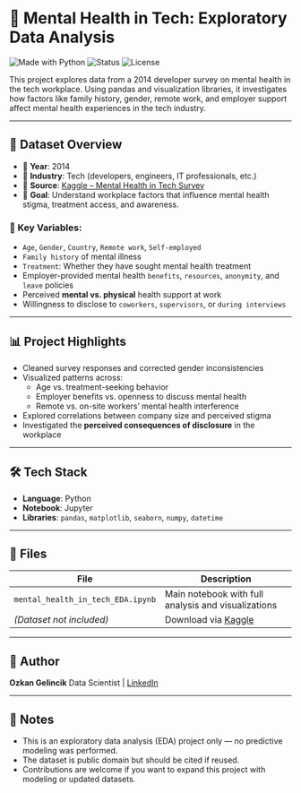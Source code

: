 # 🧠 Mental Health in Tech: Exploratory Data Analysis

![Made with Python](https://img.shields.io/badge/Made%20with-Python-blue.svg)
![Status](https://img.shields.io/badge/status-Completed-brightgreen)
![License](https://img.shields.io/badge/data-Kaggle-lightgrey)

This project explores data from a 2014 developer survey on mental health in the tech workplace. Using pandas and visualization libraries, it investigates how factors like family history, gender, remote work, and employer support affect mental health experiences in the tech industry.

---

## 🧾 Dataset Overview

- 📅 **Year**: 2014
- 🏢 **Industry**: Tech (developers, engineers, IT professionals, etc.)
- 🧪 **Source**: [Kaggle – Mental Health in Tech Survey](https://www.kaggle.com/datasets/osmi/mental-health-in-tech-survey)
- 🎯 **Goal**: Understand workplace factors that influence mental health stigma, treatment access, and awareness.

### 🔑 Key Variables:
- `Age`, `Gender`, `Country`, `Remote work`, `Self-employed`
- `Family history` of mental illness
- `Treatment`: Whether they have sought mental health treatment
- Employer-provided mental health `benefits`, `resources`, `anonymity`, and `leave` policies
- Perceived **mental vs. physical** health support at work
- Willingness to disclose to `coworkers`, `supervisors`, or `during interviews`

---

## 📊 Project Highlights

- Cleaned survey responses and corrected gender inconsistencies
- Visualized patterns across:
  - Age vs. treatment-seeking behavior
  - Employer benefits vs. openness to discuss mental health
  - Remote vs. on-site workers’ mental health interference
- Explored correlations between company size and perceived stigma
- Investigated the **perceived consequences of disclosure** in the workplace

---

## 🛠 Tech Stack

- **Language**: Python
- **Notebook**: Jupyter
- **Libraries**: `pandas`, `matplotlib`, `seaborn`, `numpy`, `datetime`

---

## 📂 Files

| File | Description |
|------|-------------|
| `mental_health_in_tech_EDA.ipynb` | Main notebook with full analysis and visualizations |
| *(Dataset not included)* | Download via [Kaggle](https://www.kaggle.com/datasets/osmi/mental-health-in-tech-survey) |

---

## 🙋 Author

**Ozkan Gelincik**
Data Scientist | [LinkedIn](https://www.linkedin.com/in/ozkangelincik)

---

## 📌 Notes

- This is an exploratory data analysis (EDA) project only — no predictive modeling was performed.
- The dataset is public domain but should be cited if reused.
- Contributions are welcome if you want to expand this project with modeling or updated datasets.
